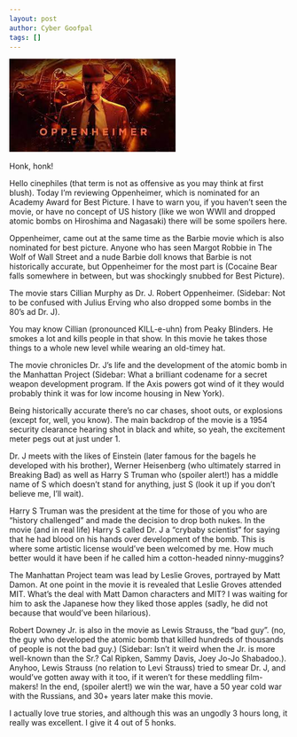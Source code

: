 ```yaml
---
layout: post
author: Cyber Goofpal
tags: []
---
```


![Gary Sanchez](images/oppenheimer.jpeg)

Honk, honk! 

Hello cinephiles (that term is not as offensive as you may think at first blush).  Today I’m reviewing Oppenheimer, which is nominated for an Academy Award for Best Picture.   I have to warn you, if you haven’t seen the movie, or have no concept of US history (like we won WWII and dropped atomic bombs on Hiroshima and Nagasaki) there will be some spoilers here. 

Oppenheimer, came out at the same time as the Barbie movie which is also nominated for best picture.  Anyone who has seen Margot Robbie in The Wolf of Wall Street and a nude Barbie doll knows that Barbie is not historically accurate, but Oppenheimer for the most part is (Cocaine Bear falls somewhere in between, but was shockingly snubbed for Best Picture).   

The movie stars Cillian Murphy as Dr. J. Robert Oppenheimer.  (Sidebar: Not to be confused with Julius Erving who also dropped some bombs in the 80’s ad Dr. J).   

You may know Cillian (pronounced KILL-e-uhn) from Peaky Blinders. He smokes a lot and kills people in that show.  In this movie he takes those things to a whole new level while wearing an old-timey hat.     

The movie chronicles  Dr. J’s life and the development of the atomic bomb in the Manhattan Project (Sidebar: What a brilliant codename for a secret weapon development program.  If the Axis powers got wind of it they would probably think it was for low income housing in New York).   

Being historically accurate there’s no car chases, shoot outs, or explosions (except for, well, you know).  The main backdrop of the movie is a 1954 security clearance hearing shot in black and white, so yeah, the excitement meter pegs out at just under 1. 

Dr. J meets with the likes of Einstein (later famous for the bagels he developed with his brother), Werner Heisenberg (who ultimately starred in Breaking Bad) as well as Harry S Truman who (spoiler alert!) has a middle name of S which doesn’t stand for anything, just S (look it up if you don’t believe me, I’ll wait).   

Harry S Truman was the president at the time for those of you who are “history challenged” and made the decision to drop both nukes.  In the movie (and in real life) Harry S called Dr. J a “crybaby scientist” for saying that he had blood on his hands over development of the bomb.  This is where some artistic license would’ve been welcomed by me.  How much better would it have been if he called him a cotton-headed ninny-muggins? 

The Manhattan Project team was lead by Leslie Groves, portrayed by Matt Damon.   At one point in the movie it is revealed that Leslie Groves attended MIT.  What’s the deal with Matt Damon characters and MIT?  I was waiting for him to ask the Japanese how they liked those apples (sadly, he did not because that would’ve been hilarious).   

Robert Downey Jr. is also in the movie as Lewis Strauss, the “bad guy”. (no, the guy who developed the atomic bomb that killed hundreds of thousands of people is not the bad guy.) (Sidebar: Isn’t it weird when the Jr. is more well-known than the Sr.? Cal Ripken, Sammy Davis, Joey Jo-Jo Shabadoo.).  Anyhoo, Lewis Strauss (no relation to Levi Strauss) tried to smear Dr. J, and would’ve gotten away with it too, if it weren’t for these meddling film-makers!  In the end, (spoiler alert!) we win the war, have a 50 year cold war with the Russians, and 30+ years later make this movie. 

I actually love true stories, and although this was an ungodly 3 hours long, it really was excellent.  I give it 4 out of 5 honks. 

